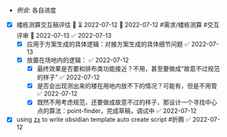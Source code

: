 - _例会_: 各自进度
- [x] 楼栋测算交互稿评估 🔼 ⏳ 2022-07-12 📅 2022-07-12 #需求/楼栋测算  #交互评审  📅 2022-07-13 ✅ 2022-07-13
	- [x] 应用于方案生成的具体逻辑：对接方案生成的具体细节问题 ✅ 2022-07-13
	- [x] 放置在场地内的逻辑： ✅ 2022-07-12
		- [x] 最终效果是否要和排布类功能接近？不用，甚至要做成“故意不过规范的样子” ✅ 2022-07-12
		- [x] 是否会出现测出来的楼在用地内放不下的情况？可能有，但是不用管 ✅ 2022-07-12
		- [x] 既然不用考虑规范，还要做成故意不过的样子，那设计一个寻找中心点的算法：point-finder，完成草稿，调试中 ✅ 2022-07-12
- [x] using [zx](https://github.com/google/zx) to write obsidian template auto create script #折腾 ✅ 2022-07-12